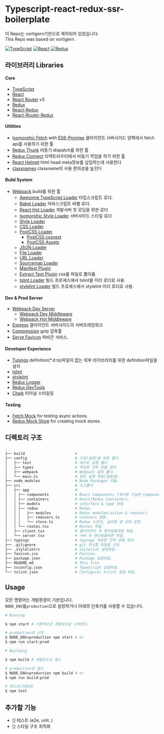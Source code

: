 # Typescript-react-redux-ssr-boilerplate
이 Repo는 vortigern기반으로 제작되어 있었습니다.<br>
This Repo was based on vortigern.

[![TypeScript](https://barbaruploads.s3.amazonaws.com/bicoz/typescript.png)](https://www.typescriptlang.org/)
[![React](https://barbaruploads.s3.amazonaws.com/bicoz/react.png)](https://github.com/facebook/react)
[![Redux](https://barbaruploads.s3.amazonaws.com/bicoz/redux.png)](https://github.com/reactjs/redux)


## 라이브러리 Libraries

#### Core
- [TypeScript](https://www.typescriptlang.org/)
- [React](https://github.com/facebook/react)
- [React Router](https://github.com/reactjs/react-router) v3
- [Redux](https://github.com/reactjs/redux)
- [React-Redux](https://github.com/reactjs/react-redux)
- [React-Router-Redux](https://github.com/reactjs/react-router-redux)

#### Utilities
- [Isomorphic Fetch](https://github.com/matthew-andrews/isomorphic-fetch) with [ES6-Promise](https://github.com/stefanpenner/es6-promise) 클라이언트 서버사이드 양쪽에서 fetch api를 사용하기 위한 툴
- [Redux Thunk](https://github.com/gaearon/redux-thunk) 비동기 dispatch를 위한 툴
- [Redux Connect](https://github.com/makeomatic/redux-connect) 리엑트라우터에서 비동기 작업을 하기 위한 툴
- [React Helmet](https://github.com/nfl/react-helmet) html head meta정보를 삽입하는데 사용한다
- [classnames](https://github.com/JedWatson/classnames) classname의 사용 편의성을 높인다

#### Build System
- [Webpack](https://github.com/webpack/webpack) build를 위한 툴
  - [Awesome TypeScript Loader](https://github.com/s-panferov/awesome-typescript-loader) 타입스크립트 로더.
  - [Babel Loader](https://github.com/babel/babel-loader) 자바스크립트 바벨 로더.
  - [React Hot Loader](https://github.com/gaearon/react-hot-loader) 개발서버 핫 로딩을 위한 로더
  - [Isomorphic Style Loader](https://github.com/kriasoft/isomorphic-style-loader) 서버사이드 스타일 로더
  - [Style Loader](https://github.com/webpack/style-loader)
  - [CSS Loader](https://github.com/webpack/css-loader)
  - [PostCSS Loader](https://github.com/postcss/postcss)
    - [PostCSS cssnext](https://github.com/MoOx/postcss-cssnext)
    - [PostCSS Assets](https://github.com/assetsjs/postcss-assets)
  - [JSON Loader](https://github.com/webpack/json-loader)
  - [File Loader](https://github.com/webpack/file-loader)
  - [URL Loader](https://github.com/webpack/url-loader)
  - [Sourcemap Loader](https://github.com/webpack/source-map-loader)
  - [Manifest Plugin](https://github.com/danethurber/webpack-manifest-plugin)
  - [Extract Text Plugin](https://github.com/webpack/extract-text-webpack-plugin) css를 파일로 뽑아줌
  - [tslint Loader](https://github.com/wbuchwalter/tslint-loader) 빌드 프로세스에서 tslint를 미리 로더로 사용.
  - [stylelint Loader](https://github.com/adrianhall/stylelint-loader) 빌드 프로세스에서 stylelint 미리 로더로 사용.

#### Dev & Prod Server
- [Webpack Dev Server](https://github.com/webpack/webpack-dev-server)
  - [Webpack Dev Middleware](https://github.com/webpack/webpack-dev-middleware)
  - [Webpack Hot Middleware](https://github.com/webpack/webpack-hot-middleware)
- [Express](https://github.com/expressjs/express) 클라이언트 서버사이드의 서버프레임워크
- [Compression](https://github.com/expressjs/compression) gzip 압축툴
- [Serve Favicon](https://github.com/expressjs/serve-favicon) 파비콘 서비스.

#### Developer Experience
- [Typings](https://github.com/typings/typings) definition(*.d.ts)파일이 없는 외부 라이브러리를 위한 definition파일을 설치
- [tslint](https://github.com/palantir/tslint)
- [stylelint](https://github.com/stylelint/stylelint)
- [Redux Logger](https://github.com/theaqua/redux-logger)
- [Redux DevTools](https://github.com/gaearon/redux-devtools)
- [Chalk](https://github.com/chalk/chalk) 터미널 스타일링

#### Testing
- [Fetch Mock](https://github.com/wheresrhys/fetch-mock) for testing async actions.
- [Redux Mock Store](https://github.com/arnaudbenard/redux-mock-store) for creating mock stores.

## 디렉토리 구조
```bash
.
├── build                       #
├── config                      # 구성(설정)을 위한 폴더
│   ├── test                    # 테스트 설정 폴더
│   ├── types                   # 작성한 전역 유형 정의
│   ├── webpack                 # Webpack 설정 폴더.
│   └── main.ts                 # 일반 설정 파일(앱환경).
├── node_modules                # Node Packages 모듈.
├── src                         # 소스폴더
│   ├── app                     #
│   │ ├── components            # React Components (재사용 가능한 Components).
│   │ ├── containers            # React/Redux Containers.
│   │ ├── models                # interface & type 파일
│   │ ├── redux                 # Redux.
│   │ │   ├── modules           # Redux modules(action & reducer).
│   │ │   ├── reducers.ts       # reducers 결합.
│   │ │   └── store.ts          # Redux 스토어, 글로벌 앱 상태 포함.
│   │ └── routes.tsx            # Routes 파일.
│   ├── client.tsx              # 클라이언트 측 렌더링을위한 파일.
│   └── server.tsx              # 서버 측 렌더링을위한 파일.
├── typings                     # typings 작성한 전역 유형 정의.
├── .gitignore                  # git 무시할 파일을 선언.
├── .stylelintrc                # stylelint 설정파일.
├── favicon.ico                 # Favicon.
├── package.json                # Package 설정파일.
├── README.md                   # This file
├── tsconfig.json               # TypeScript 설정파일.
└── tslint.json                 # Configures tslint 설정 파일.
```
## Usage

모든 명령어는 개발환경이 기본입니다. <br>
`NODE_ENV`를`production`으로 설정하거나 아래의 단축키를 사용할 수 있습니다.

```bash
# Running

$ npm start # 기본적으로 개발모드로 시작한다.

# production로 시작
$ NODE_ENV=production npm start # or
$ npm run start:prod

# Building

$ npm build # 개발모드로 빌드

# production로 빌드
$ NODE_ENV=production npm build # or
$ npm run build:prod

# 테스트(미완성)
$ npm test
```

## 추가할 기능
- [] 테스트 (e2e, unit..)
- [] 스타일 구조 최적화